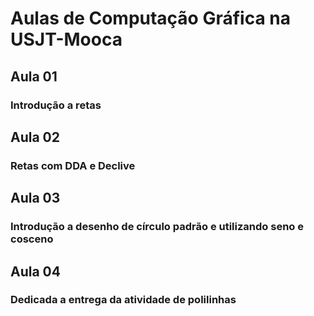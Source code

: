 # Aulas de Computação Gráfica na USJT-Mooca
## Aula 01
### Introdução a retas

## Aula 02
### Retas com DDA e Declive

## Aula 03
### Introdução a desenho de círculo padrão e utilizando seno e cosceno

## Aula 04
### Dedicada a entrega da atividade de polilinhas